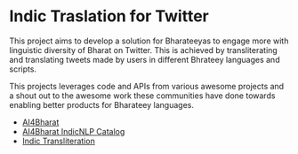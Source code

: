 # Indic Traslation for Twitter

This project aims to develop a solution for Bharateeyas to engage more with linguistic diversity of Bharat on Twitter. This is achieved by transliterating and translating tweets made by users in different Bhrateey languages and scripts. 

This projects leverages code and APIs from various awesome projects and a shout out to the awesome work these communities have done towards enabling better products for Bharateey languages.

- [AI4Bharat](https://ai4bharat.org/)
- [AI4Bharat IndicNLP Catalog](https://github.com/AI4Bharat/indicnlp_catalog)
- [Indic Transliteration](https://github.com/indic-transliteration/indic_transliteration_py)

